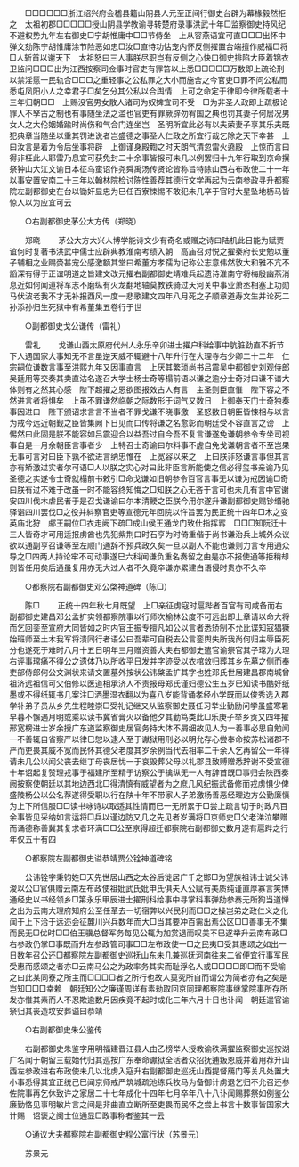 <!-- { "loadSidebar": true } -->
　　□□□□□□浙江绍兴府会稽县籍山阴县人元至正间行御史台辟为幕椽毅然拒之　太祖初郡□□□□□授山阴县学教谕寻转楚府录事洪武十年□监察御史持风纪不避权势九年左右御史□宁胡惟庸中□□节侍坐　上从容燕语宜可直□□□出怀中弹文劾陈宁胡惟庸涂节险恶如忠□汝□直恃功怙宠内怀反侧擢置台端擅作威福□将□人斩首以谢天下　太祖怒曰三人事朕尽职岂有反侧之心快口御史排陷大臣着锦衣卫监问□□□出为江西按察司佥事时官吏有罪笞以上悉□□□□□万数即上疏论刑以禁淫慝一民轨合□□□之重轻事之公私罪之大小而施舍之今官吏□罪不问公私而悉屯凤阳小人之幸君子□矣乞分其公私以合舆情　上可之命定于律即今律所载者十三年归朝□□　上赐没官男女散人诸司为奴婢宜司不受　□为非圣人政即上疏极论罪人不孥古之制也有事随坐法之滥也官吏有罪厥辟勿宥国之典也罚其妻子何居况男女人之大伦姻婚踰时尚伤和气合门连坐岂　圣明所宜此必有以夫荣妻子享其乐夫既犯典章当随坐以重其罚进说者岂盛德之事圣人仁政之所宜行哉乞除之天下幸甚　上曰汝言是着为令后坐事将辟　上御谨身殿鞫之时天朗气清忽雷火遶殿　上惊而言曰得非枉此人耶雷乃息宜可获免封二十余事皆报可未几以例罢归十九年行取到京命撰祭钟山大江文谕日本征乌蛮诏作尧舜禹汤传贤论皆称旨特除山西右布政使二十一年以事安置安南二十三年以翰林院检讨陈性善荐其德行文学再起为云南参政寻升都察院左副都御史在台以锄奸显忠为巳任百寮悚惕不敢犯未几卒于官时大星坠地枥马皆惊人以为应宜可云 

　　○右副都御史茅公大方传（郑晓） 

　　郑晓 
　　茅公大方大兴人博学能诗文少有奇名或赠之诗曰陆机此日能为赋贾谊何时复著书洪武中儒士应辟典教淮南考绩入朝　高庙召对悦之擢秦府长史勉以董子辅相之业赐赍甚宠公感激额其堂曰希董方孝孺为记称公志意伟然敦大和雅不亢不謟深有得于正谊明道之旨建文改元擢右副都御史靖难兵起遗诗淮南守将梅殷幽燕消息近如何闻道将军志不磨纵有火龙翻地轴莫教铁骑过天河关中事业萧丞相塞上功勋马伏波老我不才无补报西风一度一悲歌建文四年八月死之子顺章道寿文生并论死二孙添孙归生死狱中有希董集五卷行于世 

　　○副都御史戈公谦传（雷礼） 

　　雷礼 
　　戈谦山西太原府代州人永乐辛卯进士擢户科给事中肮脏劲直不折节下人遇国家大事知无不言虽逆天威不辄避十八年升行在大理寺右少卿二十二年　仁宗嗣位谦数言事至洪熙九年又因事直言　上厌其繁琐尚书吕震吴中都御史刘观侍郎吴廷用等交奏其卖直沽名遂召大学士杨士奇等榻前语以谦之逾分士奇对曰谦不谙大体则有之然其心感　陛下超擢之恩欲图报效古人有言　主圣则臣直惟　陛下容之不然进言者将惧矣　上虽不罪谦然临朝之际数形于词气又数日　上御奉天门士奇独奏事因进曰　陛下颁诏求言言不当者不罪戈谦不晓事激　圣怒数日朝臣皆悚相与以言为戒今远近朝觐之臣皆集阙下日见而口传将谦之名愈彰而朝廷受不容直言之谤　上惕然曰此固是朕不能容如吕震迎合以益吾过自今吾不复言谦遂免谦朝参令专坐司视事自是一月余朝臣言事者少　上特召士奇谕曰尔料事不虗自免戈谦朝言者不至岂果无事可言对曰臣下孰不欲进言纳忠惟在　上宽容以来之　上曰朕非怒谦言事但其言亦有矫激过实者尔可语□人以朕之实心对曰此非臣言所能使之信必得玺书亲谕乃见　圣德之实遂令士奇就榻前书敕引□命戈谦如旧朝参令百官言事无以谦为戒因谕□奇曰朕有过不难于改虽一时不能容终知悔之□知朕之心无吝于言可也未几有言中官谢安四川伐木虐民者于是召戈谦谕曰尔本清鲠之臣朕今用尔遂升谦副都御史赐钞缗驰驿诣四川罢伐□之役并紏察官吏等宣德元年回院以忤旨罢为民正统十四年□木之变　英庙北狩　郕王嗣位□衣走阙下疏□成山侯王通龙门致仕指挥寗　□□□知阮迁十三人皆奇才可用适报虏酋也先犯紫荆口时石亨为时倚重偕于尚书谦治兵上城外众议欲以通副亨召谦等至左顺门通辞不预兵政久矣一旦以副人不能也谦则力言专用通众导之□四两人持论牢不可动事遂巳六科闻谦负重名奏留之由是亦不报使通等拒稍却则皆任用矣后通虽复用亦无大过人者不久竟卒谦亦累建白语侵时贵亦不久卒 

　　○都察院右副都御史邓公棨神道碑（陈□） 

　　陈□ 
　　正统十四年秋七月既望　上□亲征虏寇时扈跸者百官有司咸备而右副都御史建昌邓公孟扩实领都察院事以行师次榆林公度不可远出即上章请以命大将而乞回銮至宣府大同皆如之时内官王振专擅凡如公以言者悉矫制不允比谍知寇猖獗始班师至土木我军将溃同行者语公曰吾辈可自税去公言銮舆失所我尚何归主辱臣死分也遂死于难时八月十五日明年三月赠资善大夫右都御史遣官谕祭官其子瑺为大理右评事瑺痛不得公之遗体乃以所收平日发并字迹受以衣棺敛归葬其乡先墓之侧而奉吏部侍郎何公文渊状来请文置墓外按状公讳棨孟扩其字也姓邓氏世居建昌郡南城曾祖济远祖信可父伯修以医道相承济人不责报母郑氏谨妇德公生五岁巳知读书酷好纸墨或不得纸辄书几案注□洒墨湿衣翻以为喜八岁能背诵孝经小学既而以俊秀选入郡学补弟子员从乡先生程睦崇□受礼记继又从监察御史聂任习举业勤励问学虽盛寒暑早暮不懈遇月明或乘以读书冀省膏火以备他夕其勤笃类此□乐庚子举乡贡又四年擢邢宽榜进士岁余授广东道监察御史居官务持大体不屑细故见人为一善事必思自勉闻一不善辄自省察严以律巳恕以逮人至于谳狱用刑必以明允存心尝奉命按苏松诸郡不严而吏畏其威不宽而民怀其德父老度其岁余例当代去相率二千余人乞再留公一年得请未几公以闻父丧去继丁母丧居忧一于哀毁葬父母以礼郡县致赙赠悉辞谢不受宣德十年诏起复赞理戎事于福建所至精于访察公于擒纵无一人有辞首既□事归会陜西奏阙按察使朝廷以其地边西北□得清慎有威望者为之庶几风纪振武备修而戎虏惧少俾盛陵杨公以公名荐遂得受职以行在陕十年不带家人子弟激杨善恶经理边方公勤廉慎为上下所信服□□读书咏诗以取适其性情而巳一无所累于□尝上疏言切于时政凡百余事皆见采纳如言运将□兵以谨边防又几之先见者岁满将□京师史□父老涕泣攀赠而诵德称善冀其复求者环满□□公至京得超迁都察院右副都御史数月遂有扈跸之行年仅五十有四 

　　○都察院左副都御史谥恭靖贾公铨神道碑铭 

　　公讳铨字秉钧姓□天先世居山西之太谷后徙居广千之邯□为望族祖讳士诚父讳浚以公□官俱赠云南左布政使祖妣武氏妣申氏俱夫人公赋有美质纯谨直厚寡言笑博通经史以书经领乡□第永乐甲辰进士擢刑科给事中寻掌科事弹劾参奏无所狥当道惮之出为云南大理府知府公至任革去一切宿弊以兴民利而□□之操岂弟之政仁义之化闻于上下洽于远迩会征麓川兴兵数年而大□当其要冲百需出焉公区□□善事无不集而民无□优时□□伯王骥总督军务每见公辄为加赏退而叹美不巳遂举升云南布政□右参政仍掌□事既而升左参政管司事□□左布政使一□之民夷□受其惠颂之如出一日数年召公还□都察院左副都御史巡抚山东未几兼巡抚河南往来二省便宜行事军民受惠而感颂之者亦□云南马公之为政率务其实而耻浮名人或□□□□即□而不受喻之曰此某同寮之所主而□□□□者之所行也故人莫究所自而谓公为简者亦有之矣是岂知□□□幸赖　朝廷知公之廉谨周详有素勑取回京同理都察院事继掌院事所存所发亦惟其素而人不忍欺逾数月因疾竟不起时成化三年六月十日也讣闻　朝廷遣官谕祭归其丧造坟安葬谥曰恭靖 

　　○右副都御史朱公鉴传 

　　右副都御史朱鉴字用明福建晋江县人由乙榜举人授教谕秩满擢监察御史巡按湖广名闻于朝留三载始代归其巡按广东奉命谳狱全活者众招抚逋叛恩威并着用荐升山西左参政进右布政使未几以北虏入寇升右副都御史巡抚山西提督鴈门等关凡处置大小事悉得其宜正统己巳闻京师戒严筑城疏池练兵牧马为备御计虏退乞归不允召还参佐院事再乞休致许之家居二十七年成化十四年七月卒年八十八讣闻赐葬祭如例鉴公廉勤恪见事明敏片言之间是非曲直立断所至吏畏而民怀之尝上书言十数事皆国家大计赐　诏褒之闽士位通显□政事称者鉴其一云 

　　○通议大夫都察院右副都御史程公富行状（苏景元） 

　　苏景元 
